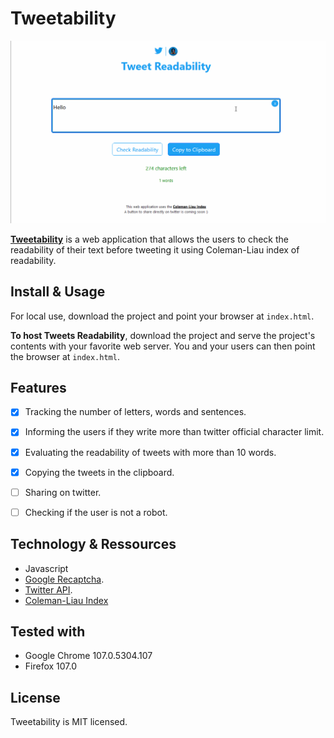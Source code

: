 # Tweetability

![image](https://github.com/243Studio/gif/raw/main/twitter.gif)

**[Tweetability](https://magmukendi.me/Tweets-Count/)** is a web application that allows the users to check the readability of their text before tweeting it using Coleman-Liau index of readability.





## Install & Usage

For local use, download the project and point your browser at `index.html`.

**To host Tweets Readability**, download the project and serve the project's contents with your favorite web server. You and your users can then point the browser at `index.html`.

## Features

- [X] Tracking the number of letters, words and sentences.
- [X] Informing the users if they write more than twitter official character limit.
- [X] Evaluating the readability of tweets with more than 10 words.
- [X] Copying the tweets in the clipboard.
- [ ] Sharing on twitter.
- [ ] Checking if the user is not a robot.


## Technology & Ressources

- Javascript
- [Google Recaptcha](https://developers.google.com/recaptcha/docs/v3).
- [Twitter API](https://developer.twitter.com/).
- [Coleman-Liau Index](https://en.wikipedia.org/wiki/Coleman%E2%80%93Liau_index)

## Tested with
- Google Chrome 107.0.5304.107
- Firefox 107.0

## License
Tweetability is MIT licensed.



